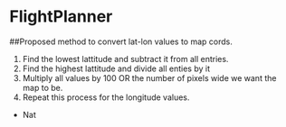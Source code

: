 # FlightPlanner
##Proposed method to convert lat-lon values to map cords.
1. Find the lowest lattitude and subtract it from all entries.
2. Find the highest lattitude and divide all enties by it
3. Multiply all values by 100 OR the number of pixels wide we want the map to be.
4. Repeat this process for the longitude values.  
  - Nat

